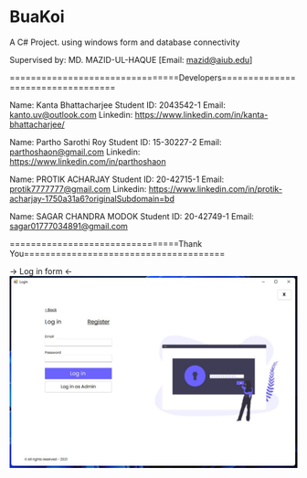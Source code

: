 # BuaKoi
A C# Project. using windows form and database connectivity

Supervised by: MD. MAZID-UL-HAQUE [Email: mazid@aiub.edu]

================================Developers==================================

Name: Kanta Bhattacharjee
Student ID: 2043542-1
Email: kanto.uv@outlook.com
Linkedin: https://www.linkedin.com/in/kanta-bhattacharjee/

Name: Partho Sarothi Roy 
Student ID: 15-30227-2
Email: parthoshaon@gmail.com
Linkedin: https://www.linkedin.com/in/parthoshaon

Name: PROTIK ACHARJAY
Student ID: 20-42715-1
Email: protik7777777@gmail.com
Linkedin: https://www.linkedin.com/in/protik-acharjay-1750a31a6?originalSubdomain=bd

Name: SAGAR CHANDRA MODOK
Student ID: 20-42749-1
Email: sagar01777034891@gmail.com

================================Thank You======================================

-> Log in form <-
<img scr= "screenshot/login.jpg">
![](screenshot/login.jpg)
